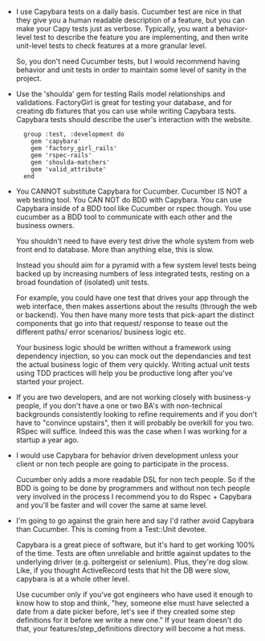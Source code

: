- I use Capybara tests on a daily basis. Cucumber test are nice in that they give you a human readable description of a feature, but you can make your Capy tests just as verbose. Typically, you want a behavior-level test to describe the feature you are implementing, and then write unit-level tests to check features at a more granular level.

    So, you don't need Cucumber tests, but I would recommend having behavior and unit tests in order to maintain some level of sanity in the project.

- Use the 'shoulda' gem for testing Rails model relationships and validations. FactoryGirl is great for testing your database, and for creating db fixtures that you can use while writing Capybara tests. Capybara tests should describe the user's interaction with the website.

        group :test, :development do
          gem 'capybara'
          gem 'factory_girl_rails'
          gem 'rspec-rails'
          gem 'shoulda-matchers'
          gem 'valid_attribute'
        end

- You CANNOT substitute Capybara for Cucumber. Cucumber IS NOT a web testing tool. You CAN NOT do BDD with Capybara. You can use Capybara inside of a BDD tool like Cucumber or rspec though. You use cucumber as a BDD tool to communicate with each other and the business owners.

    You shouldn't need to have every test drive the whole system from web front end to database. More than anything else, this is slow.

    Instead you should aim for a pyramid with a few system level tests being backed up by increasing numbers of less integrated tests, resting on a broad foundation of (isolated) unit tests.

    For example, you could have one test that drives your app through the web interface, then makes assertions about the results (through the web or backend). You then have many more tests that pick-apart the distinct components that go into that request/ response to tease out the different paths/ error scenarios/ business logic etc.

    Your business logic should be written without a framework using dependency injection, so you can mock out the dependancies and test the actual business logic of them very quickly. Writing actual unit tests using TDD practices will help you be productive long after you've started your project.

- If you are two developers, and are not working closely with business-y people, if you don't have a one or two BA's with non-technical backgrounds consistently looking to refine requirements and if you don't have to "convince upstairs", then it will probably be overkill for you two. RSpec will suffice. Indeed this was the case when I was working for a startup a year ago.

- I would use Capybara for behavior driven development unless your client or non tech people are going to participate in the process.

    Cucumber only adds a more readable DSL for non tech people. So if the BDD is going to be done by programmers and without non tech people very involved in the process I recommend you to do Rspec + Capybara and you'll be faster and will cover the same at same level.

- I'm going to go against the grain here and say I'd rather avoid Capybara than Cucumber. This is coming from a Test::Unit devotee. 

    Capybara is a great piece of software, but it's hard to get working 100% of the time. Tests are often unreliable and brittle against updates to the underlying driver (e.g. poltergeist or selenium). Plus, they're dog slow. Like, if you thought ActiveRecord tests that hit the DB were slow, capybara is at a whole other level.

    Use cucumber only if you've got engineers who have used it enough to know how to stop and think, "hey, someone else must have selected a date from a date picker before, let's see if they created some step definitions for it before we write a new one." If your team doesn't do that, your features/step_definitions directory will become a hot mess.
















 